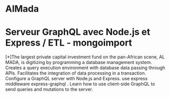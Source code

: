 # AlMada
 # Serveur GraphQL avec Node.js et Express / ETL - mongoimport
 
[*]The largest private capital investment fund on the pan-African scene, AL MADA, is digitizing by programming a database management system.
Creates a query execution environment with database data passing through APIs. Facilitates the integration of data processing in a transaction.
Configure a GraphQL server with Node.js and Express.
use express middleware express-graphql .
Learn how to use client-side GraphQL to send queries and mutations to the server.
